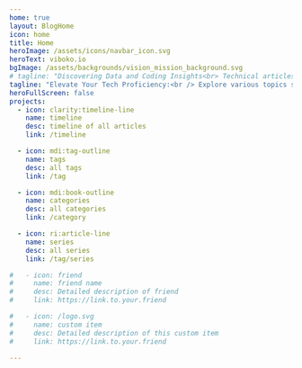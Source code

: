 ```yaml
---
home: true
layout: BlogHome
icon: home
title: Home
heroImage: /assets/icons/navbar_icon.svg
heroText: viboko.io
bgImage: /assets/backgrounds/vision_mission_background.svg
# tagline: "Discovering Data and Coding Insights<br> Technical articles covering diverse subjects like Python coding and data engineering, among other topics."
tagline: "Elevate Your Tech Proficiency:<br /> Explore various topics such as Data Engineering, Python and Homelab."
heroFullScreen: false
projects:
  - icon: clarity:timeline-line
    name: timeline
    desc: timeline of all articles
    link: /timeline

  - icon: mdi:tag-outline
    name: tags
    desc: all tags
    link: /tag

  - icon: mdi:book-outline
    name: categories
    desc: all categories
    link: /category

  - icon: ri:article-line
    name: series
    desc: all series
    link: /tag/series

#   - icon: friend
#     name: friend name
#     desc: Detailed description of friend
#     link: https://link.to.your.friend

#   - icon: /logo.svg
#     name: custom item
#     desc: Detailed description of this custom item
#     link: https://link.to.your.friend

---
```

